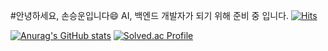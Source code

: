 #안녕하세요, 손승운입니다:smile:
AI, 백엔드 개발자가 되기 위해 준비 중 입니다. 
[![Hits](https://hits.seeyoufarm.com/api/count/incr/badge.svg?url=https%3A%2F%2Fgithub.com%2Fthstmddns&count_bg=%2379C83D&title_bg=%23555555&icon=&icon_color=%23E7E7E7&title=hits&edge_flat=false)](https://hits.seeyoufarm.com)

[![Anurag's GitHub stats](https://github-readme-stats.vercel.app/api?username=thstmddns)](https://github.com/anuraghazra/github-readme-stats)
[![Solved.ac Profile](http://mazassumnida.wtf/api/v2/generate_badge?boj=thstmddns)](https://solved.ac/thstmddns/)


